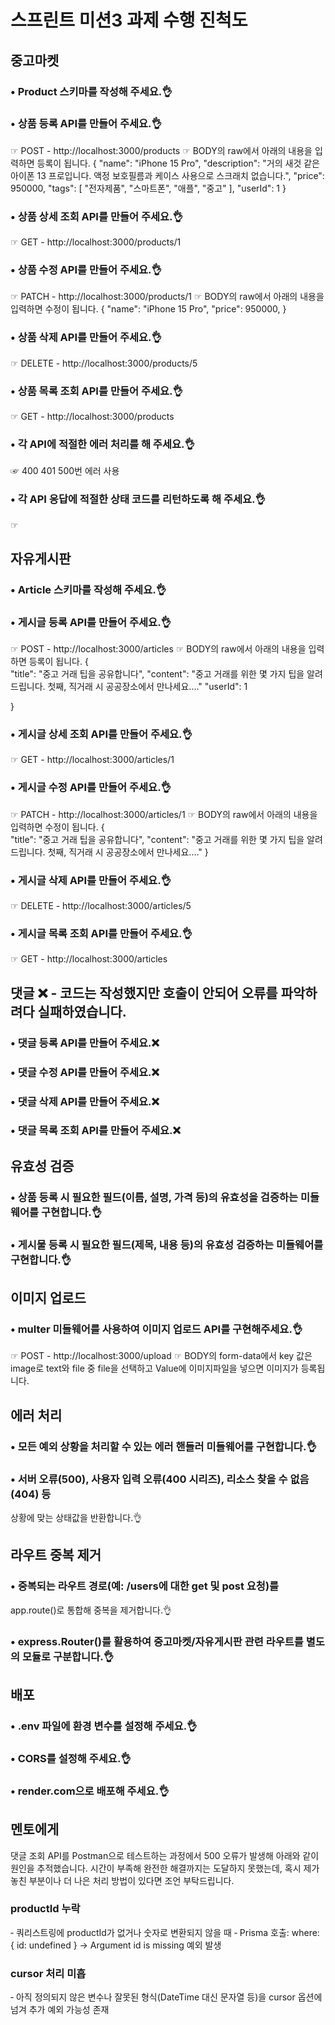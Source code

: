 # 스프린트 미션3 과제 수행 진척도

## 중고마켓
### • Product 스키마를 작성해 주세요.👌

### • 상품 등록 API를 만들어 주세요.👌
  ☞ POST - http://localhost:3000/products
  ☞ BODY의 raw에서 아래의 내용을 입력하면 등록이 됩니다.
    {
      "name": "iPhone 15 Pro",
      "description": "거의 새것 같은 아이폰 13 프로입니다. 액정 보호필름과 케이스 사용으로 스크래치 없습니다.",
      "price": 950000,
      "tags": [
          "전자제품",
          "스마트폰",
          "애플",
          "중고"
      ],
      "userId": 1
    }  

### • 상품 상세 조회 API를 만들어 주세요.👌
  ☞ GET - http://localhost:3000/products/1

### • 상품 수정 API를 만들어 주세요.👌
  ☞ PATCH - http://localhost:3000/products/1
  ☞ BODY의 raw에서 아래의 내용을 입력하면 수정이 됩니다.
    {
      "name": "iPhone 15 Pro",
      "price": 950000,
    }

### • 상품 삭제 API를 만들어 주세요.👌
  ☞ DELETE - http://localhost:3000/products/5

### • 상품 목록 조회 API를 만들어 주세요.👌
  ☞ GET - http://localhost:3000/products

### • 각 API에 적절한 에러 처리를 해 주세요.👌
  ☞ 400 401 500번 에러 사용
### • 각 API 응답에 적절한 상태 코드를 리턴하도록 해 주세요.👌
  ☞ 


## 자유게시판
### • Article 스키마를 작성해 주세요.👌

### • 게시글 등록 API를 만들어 주세요.👌
  ☞ POST - http://localhost:3000/articles
  ☞ BODY의 raw에서 아래의 내용을 입력하면 등록이 됩니다.
  {    
    "title": "중고 거래 팁을 공유합니다",
    "content": "중고 거래를 위한 몇 가지 팁을 알려드립니다. 첫째, 직거래 시 공공장소에서 만나세요.…"
    "userId": 1
    
  }

### • 게시글 상세 조회 API를 만들어 주세요.👌
  ☞ GET - http://localhost:3000/articles/1

### • 게시글 수정 API를 만들어 주세요.👌
  ☞ PATCH - http://localhost:3000/articles/1
  ☞ BODY의 raw에서 아래의 내용을 입력하면 수정이 됩니다.
  {    
    "title": "중고 거래 팁을 공유합니다",
    "content": "중고 거래를 위한 몇 가지 팁을 알려드립니다. 첫째, 직거래 시 공공장소에서 만나세요.…"
  }

### • 게시글 삭제 API를 만들어 주세요.👌
  ☞ DELETE - http://localhost:3000/articles/5

### • 게시글 목록 조회 API를 만들어 주세요.👌
  ☞ GET - http://localhost:3000/articles


## 댓글 ❌ - 코드는 작성했지만 호출이 안되어 오류를 파악하려다 실패하였습니다.
### • 댓글 등록 API를 만들어 주세요.❌
### • 댓글 수정 API를 만들어 주세요.❌
### • 댓글 삭제 API를 만들어 주세요.❌
### • 댓글 목록 조회 API를 만들어 주세요.❌


## 유효성 검증
### • 상품 등록 시 필요한 필드(이름, 설명, 가격 등)의 유효성을 검증하는 미들웨어를 구현합니다.👌
### • 게시물 등록 시 필요한 필드(제목, 내용 등)의 유효성 검증하는 미들웨어를 구현합니다.👌


## 이미지 업로드
### • multer 미들웨어를 사용하여 이미지 업로드 API를 구현해주세요.👌
  ☞ POST - http://localhost:3000/upload
  ☞ BODY의 form-data에서
    key 값은 image로 text와 file 중 file을 선택하고
    Value에 이미지파일을 넣으면 이미지가 등록됩니다.


## 에러 처리
### • 모든 예외 상황을 처리할 수 있는 에러 핸들러 미들웨어를 구현합니다.👌
### • 서버 오류(500), 사용자 입력 오류(400 시리즈), 리소스 찾을 수 없음(404) 등 
  상황에 맞는 상태값을 반환합니다.👌


## 라우트 중복 제거
### • 중복되는 라우트 경로(예: /users에 대한 get 및 post 요청)를 
  app.route()로 통합해 중복을 제거합니다.👌
### • express.Router()를 활용하여 중고마켓/자유게시판 관련 라우트를 별도의 모듈로 구분합니다.👌


## 배포
### • .env 파일에 환경 변수를 설정해 주세요.👌
### • CORS를 설정해 주세요.👌
### • render.com으로 배포해 주세요.👌

## 멘토에게
댓글 조회 API를 Postman으로 테스트하는 과정에서 500 오류가 발생해 아래와 같이 원인을 추적했습니다. 
시간이 부족해 완전한 해결까지는 도달하지 못했는데, 혹시 제가 놓친 부분이나 더 나은 처리 방법이 있다면 조언 부탁드립니다.

### productId 누락
‑ 쿼리스트링에 productId가 없거나 숫자로 변환되지 않을 때
‑ Prisma 호출: where: { id: undefined } → Argument id is missing 예외 발생

### cursor 처리 미흡
‑ 아직 정의되지 않은 변수나 잘못된 형식(DateTime 대신 문자열 등)을 cursor 옵션에 넘겨 추가 예외 가능성 존재
